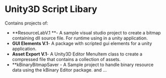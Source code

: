 # Unity3D Script Libary

Contains projects of:

 * **ResourceLabV.1 **- A sample visual studio project to create a bitmap containing dll source file. For runtime using in a unity application.
 * **GUI Elements V.1**- A package with scripted gui elements for a unity application.
 * **Asset Export V.1**- A Unity3D Editor MenuItem class to create a compressed file that contains a collection of assets.
 * **kBinaryBitmapSaver - A Sample project to handle binary resource data using the kBinary Editor package. 
 and ...